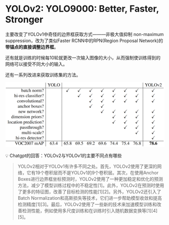 # YOLOv2: YOLO9000: Better, Faster, Stronger

主要改变了YOLOv1中奇怪的边界框获取方式———非极大值抑制 non-maximum suppression，改为了类似Faster RCNN中的RPN(Region Proposal Network)的**带锚点的直接调整边界框**。

还有就是训练的时候每10轮就更改一次输入图像的大小，从而强制使训练得到的网络可以接受不同大小的输入。

还有一系列改进来获取训练集的方法。

![Untitled](Untitled%202.png)

<aside>
💡 Chatgpt的回答：YOLOv2与YOLOv1的主要不同点有哪些

</aside>

> YOLOv2相对于YOLOv1有许多不同之处。首先，YOLOv2使用了更深的网络，它有19个卷积层而不是YOLOv1的9个卷积层。其次，在使用Anchor Boxes进行边界框坐标预测时，YOLOv2使用了一种更加稳定和优化的预测方法，减少了模型训练过程中的不稳定性[1]。此外，YOLOv2在预测时使用了更多的特征图，改善了目标检测的性能[1][2]。另外，YOLOv2还引入了Batch Normalization和高斯损失等技术，它们进一步帮助模型收敛和提高检测精度[1][3]。最后，YOLOv2使用了一些新的技术来加速模型训练和改善检测性能，例如使用多尺度训练和在训练时引入随机数据变换等[1][4][5]。
>